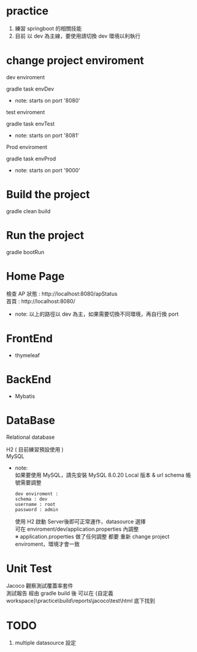 # practice

1. 練習 springboot 的相關技能
2. 目前 以 dev 為主線，要使用請切換 dev 環境以利執行

# change project enviroment

dev enviroment <br>

gradle task envDev

- note: starts on port '8080'

test enviroment <br>

gradle task envTest

- note: starts on port '8081'

Prod enviroment <br>

gradle task envProd

- note: starts on port '9000'

# Build the project 

  gradle clean build

# Run the project

  gradle bootRun
  
# Home Page

檢查 AP 狀態 : http://localhost:8080/apStatus <br>
首頁 : http://localhost:8080/ <br>


- note: 以上的路徑以 dev 為主，如果需要切換不同環境，再自行換 port  
  
  
# FrontEnd
- thymeleaf

# BackEnd
- Mybatis

# DataBase
Relational database

H2 ( 目前練習預設使用 ) <br>
MySQL <br> 

- note: <br>
  如果要使用 MySQL，請先安裝 MySQL 8.0.20 Local 版本 & url schema 帳號需要調整 <br>
  ```
  dev enviroment :
  schema : dev 
  username : root 
  password : admin 
  ```
  使用 H2 啟動 Server後即可正常運作，datasource 選擇  <br>
  可在 enviroment/dev/application.properties 內調整 <br>
  ※ application.properties 做了任何調整 都要 重新 change project enviroment，環境才會一致 <br>

# Unit Test
Jacoco 觀察測試覆蓋率套件 <br>
測試報告 經由 gradle build 後 可以在 {自定義workspace}\practice\build\reports\jacoco\test\html 底下找到
  
# TODO
1. multiple datasource 設定

